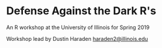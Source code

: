 # Defense Against the Dark R's

An R workshop at the University of Illinois for Spring 2019

Workshop lead by Dustin Haraden haraden2@illinois.edu

